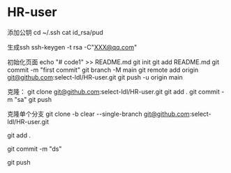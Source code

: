 # HR-user
添加公钥
cd ~/.ssh
cat id_rsa/pud

生成ssh  ssh-keygen -t rsa -C"XXX@qq.com"

初始化页面
echo "# code1" >> README.md
git init
git add README.md
git commit -m "first commit"
git branch -M main
git remote add origin git@github.com:select-ldl/HR-user.git
git push -u origin main

克隆：
git clone git@github.com:select-ldl/HR-user.git
git add .
git commit -m "sa"
git push

克隆单个分支 
git clone -b clear --single-branch git@github.com:select-ldl/HR-user.git

git add .

git commit -m "ds"

git push
